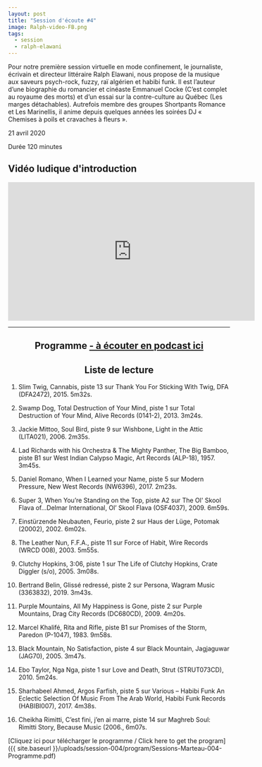 ```yaml
---
layout: post
title: "Session d'écoute #4"
image: Ralph-video-FB.png
tags: 
  - session
  - ralph-elawani
---
```

Pour notre première session virtuelle en mode confinement, le journaliste, écrivain et directeur littéraire Ralph Elawani, nous propose de la musique aux saveurs psych-rock, fuzzy, raï algérien et habibi funk. Il est l’auteur d’une biographie du romancier et cinéaste Emmanuel Cocke (C’est complet au royaume des morts) et d’un essai sur la contre-culture au Québec (Les marges détachables). Autrefois membre des groupes Shortpants Romance et Les Marinellis, il anime depuis quelques années les soirées DJ « Chemises à poils et cravaches à fleurs ». 


21 avril 2020

Durée 120 minutes

<!-- Video intro -->

## Vidéo ludique d'introduction

<iframe src="https://www.facebook.com/plugins/video.php?height=314&href=https%3A%2F%2Fwww.facebook.com%2Fsessionsmarteau%2Fvideos%2F2006061832870639%2F&show_text=false&width=560" width="560" height="314" style="border:none;overflow:hidden" scrolling="no" frameborder="0" allowfullscreen="true" allow="autoplay; clipboard-write; encrypted-media; picture-in-picture; web-share" allowFullScreen="true"></iframe>



<div id="programme"></div>
<hr>

<h2 style="text-align: center;">
Programme <a href="https://sessionsmarteau.com/musique/#podcasts">- à écouter en podcast ici</a>
</h2>

<h2 style="text-align: center;">
Liste de lecture
</h2>


1. Slim Twig, Cannabis, piste 13 sur Thank You For Sticking With Twig, DFA (DFA2472), 2015. 5m32s. 

2. Swamp Dog, Total Destruction of Your Mind, piste 1 sur Total Destruction of Your Mind, Alive Records (0141-2), 2013. 3m24s. 

3. Jackie Mittoo, Soul Bird, piste 9 sur Wishbone, Light in the Attic (LITA021), 2006. 2m35s. 

4. Lad Richards with his Orchestra & The Mighty Panther, The Big Bamboo, piste B1 sur  West Indian Calypso Magic, Art Records (ALP-18), 1957. 3m45s.

5. Daniel Romano, When I Learned your Name, piste 5 sur Modern Pressure, New West Records (NW6396), 2017. 2m23s.

6. Super 3, When You’re Standing on the Top, piste A2 sur The Ol' Skool Flava of...Delmar International, Ol’ Skool Flava (OSF4037), 2009. 6m59s.

7. Einstürzende Neubauten, Feurio, piste 2 sur Haus der Lüge, Potomak (20002), 2002. 6m02s.

8. The Leather Nun, F.F.A., piste 11 sur Force of Habit, Wire Records (WRCD 008), 2003. 5m55s. 

9. Clutchy Hopkins, 3:06, piste 1 sur The Life of Clutchy Hopkins, Crate Diggler (s/o), 2005. 3m08s. 

10. Bertrand Belin, Glissé redressé, piste 2 sur Persona, Wagram Music (3363832), 2019. 3m43s.

11. Purple Mountains, All My Happiness is Gone, piste 2 sur Purple Mountains, Drag City Records (DC680CD), 2009. 4m20s.

12. Marcel Khalifé, Rita and Rifle, piste B1 sur Promises of the Storm, Paredon (P-1047), 1983. 9m58s.

13. Black Mountain, No Satisfaction, piste 4 sur Black Mountain, Jagjaguwar (JAG70), 2005. 3m47s.

14. Ebo Taylor, Nga Nga, piste 1 sur Love and Death, Strut (STRUT073CD), 2010. 5m24s.

15. Sharhabeel Ahmed, Argos Farfish, piste 5 sur Various ‎– Habibi Funk An Eclectic Selection Of Music From The Arab World, Habibi Funk Records (HABIBI007), 2017. 4m38s.

16. Cheikha Rimitti, C’est fini, j’en ai marre, piste 14 sur Maghreb Soul: Rimitti Story, Because Music (2006., 6m07s.



[Cliquez ici pour télécharger le programme / Click here to get the program]({{ site.baseurl }}/uploads/session-004/program/Sessions-Marteau-004-Programme.pdf)




